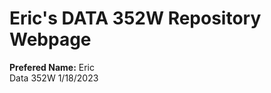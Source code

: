 <h1>Eric's DATA 352W Repository Webpage</h1>

<p>
 <strong>Prefered Name:</strong> Eric <br>
 Data 352W 1/18/2023
</p>


